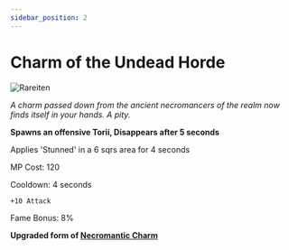 ```yaml
---
sidebar_position: 2
---
```


# Charm of the Undead Horde

![Rareiten](https://vwiki.valorserver.com/api/item/picture/charm%20of%20the%20undead%20horde)

<i>A charm passed down from the ancient necromancers of the realm now finds itself in your hands. A pity.</i>

**Spawns an offensive Torii, Disappears after 5 seconds**

Applies 'Stunned' in a 6 sqrs area for 4 seconds

MP Cost: 120

Cooldown: 4 seconds

    +10 Attack

Fame Bonus: 8%

**Upgraded form of [Necromantic Charm](https://wiki-test.valorserver.com/docs/items/abilities/charms/ut/necromantic_charm)**
